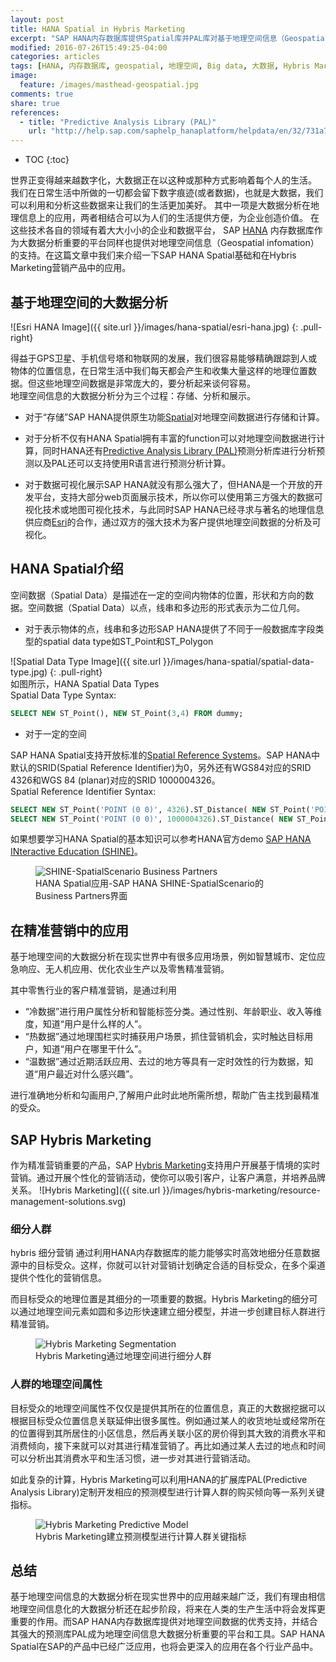```yaml
---
layout: post
title: HANA Spatial in Hybris Marketing
excerpt: "SAP HANA内存数据库提供Spatial库并PAL库对基于地理空间信息（Geospatial）的大数据分析的原生支持。基于地理空间信息的大数据分析（Big Data Analytic）在例如精准营销（CEI）、智慧城市、定位应急响应、无人机应用、优化农业生产等很多场景中得到广泛应用。"
modified: 2016-07-26T15:49:25-04:00
categories: articles
tags: [HANA, 内存数据库, geospatial, 地理空间, Big data, 大数据, Hybris Marketing]
image:
  feature: /images/masthead-geospatial.jpg
comments: true
share: true
references:
  - title: "Predictive Analysis Library (PAL)"
    url: "http://help.sap.com/saphelp_hanaplatform/helpdata/en/32/731a7719f14e488b1f4ab0afae995b/frameset.htm"
---
```


* TOC
{:toc}

世界正变得越来越数字化，大数据正在以这种或那种方式影响着每个人的生活。 我们在日常生活中所做的一切都会留下数字痕迹(或者数据)，也就是大数据，我们可以利用和分析这些数据来让我们的生活更加美好。 其中一项是大数据分析在地理信息上的应用，两者相结合可以为人们的生活提供方便，为企业创造价值。 在这些技术各自的领域有着大大小小的企业和数据平台， SAP [HANA](/tags#HANA) 内存数据库作为大数据分析重要的平台同样也提供对地理空间信息（Geospatial infomation）的支持。在这篇文章中我们来介绍一下SAP HANA Spatial基础和在Hybris Marketing营销产品中的应用。

## 基于地理空间的大数据分析

![Esri HANA Image]({{ site.url }}/images/hana-spatial/esri-hana.jpg)
{: .pull-right}

得益于GPS卫星、手机信号塔和物联网的发展，我们很容易能够精确跟踪到人或物体的位置信息，在日常生活中我们每天都会产生和收集大量这样的地理位置数据。但这些地理空间数据是非常庞大的，要分析起来谈何容易。<br>地理空间信息的大数据分析分为三个过程：存储、分析和展示。

* 对于“存储”SAP HANA提供原生功能[Spatial](http://help.sap.com/hana_options_spatial)对地理空间数据进行存储和计算。

* 对于分析不仅有HANA Spatial拥有丰富的function可以对地理空间数据进行计算，同时HANA还有[Predictive Analysis Library (PAL)](http://help.sap.com/saphelp_hanaplatform/helpdata/en/32/731a7719f14e488b1f4ab0afae995b/frameset.htm)预测分析库进行分析预测以及PAL还可以支持使用R语言进行预测分析计算。

* 对于数据可视化展示SAP HANA就没有那么强大了，但HANA是一个开放的开发平台，支持大部分web页面展示技术，所以你可以使用第三方强大的数据可视化技术或地图可视化技术，与此同时SAP HANA已经寻求与著名的地理信息供应商[Esri](http://www.esri.com/landing-pages/sap-hana)的合作，通过双方的强大技术为客户提供地理空间数据的分析及可视化。

## HANA Spatial介绍
空间数据（Spatial Data）是描述在一定的空间内物体的位置，形状和方向的数据。空间数据（Spatial Data）以点，线串和多边形的形式表示为二位几何。

* 对于表示物体的点，线串和多边形SAP HANA提供了不同于一般数据库字段类型的spatial data type如ST_Point和ST_Polygon

![Spatial Data Type Image]({{ site.url }}/images/hana-spatial/spatial-data-type.jpg)
{: .pull-right}
<br>如图所示，HANA Spatial Data Types
<br>Spatial Data Type Syntax:

```sql
SELECT NEW ST_Point(), NEW ST_Point(3,4) FROM dummy;
```

* 对于一定的空间

SAP HANA Spatial支持开放标准的[Spatial Reference Systems](http://spatialreference.org/)。SAP HANA中默认的SRID(Spatial Reference Identifier)为0，另外还有WGS84对应的SRID 4326和WGS 84 (planar)对应的SRID 1000004326。
<br>Spatial Reference Identifier Syntax:

```sql
SELECT NEW ST_Point('POINT (0 0)', 4326).ST_Distance( NEW ST_Point('POINT (45 45)', 4326), 'meter') FROM dummy;
SELECT NEW ST_Point('POINT (0 0)', 1000004326).ST_Distance( NEW ST_Point('POINT (45 45)', 1000004326), 'meter') FROM dummy;
```

如果想要学习HANA Spatial的基本知识可以参考HANA官方demo [SAP HANA INteractive Education (SHINE)](https://github.com/SAP/hana-shine/tree/master/Tutorials/SHINE-SpatialScenario)。
<figure>
	<img src="{{ site.url }}/images/hana-spatial/spatial2.png" alt="SHINE-SpatialScenario Business Partners">
	<figcaption>HANA Spatial应用-SAP HANA SHINE-SpatialScenario的Business Partners界面</figcaption>
</figure>

## 在精准营销中的应用
基于地理空间的大数据分析在现实世界中有很多应用场景，例如智慧城市、定位应急响应、无人机应用、优化农业生产以及零售精准营销。

其中零售行业的客户精准营销，是通过利用

* “冷数据”进行用户属性分析和智能标签分类。通过性别、年龄职业、收入等维度，知道“用户是什么样的人”。
* “热数据”通过地理围栏实时捕获用户场景，抓住营销机会，实时触达目标用户，知道“用户在哪里干什么”。
* “温数据”通过近期活跃应用、去过的地方等具有一定时效性的行为数据，知道“用户最近对什么感兴趣”。

进行准确地分析和勾画用户,了解用户此时此地所需所想，帮助广告主找到最精准的受众。

## SAP Hybris Marketing
作为精准营销重要的产品，SAP [Hybris Marketing](https://www.hybris.com/zh/marketing)支持用户开展基于情境的实时营销。通过开展个性化的营销活动，使你可以吸引客户，让客户满意，并培养品牌关系。
![Hybris Marketing]({{ site.url }}/images/hybris-marketing/resource-management-solutions.svg)

### 细分人群
hybris 细分营销 通过利用HANA内存数据库的能力能够实时高效地细分任意数据源中的目标受众。这样，你就可以针对营销计划确定合适的目标受众，在多个渠道提供个性化的营销信息。

而目标受众的地理位置是其细分的一项重要的数据。Hybris Marketing的细分可以通过地理空间元素如圆和多边形快速建立细分模型，并进一步创建目标人群进行精准营销。
<figure>
	<img src="{{ site.url }}/images/hybris-marketing/segmentation-geolocation.png" alt="Hybris Marketing Segmentation">
	<figcaption>Hybris Marketing通过地理空间进行细分人群</figcaption>
</figure>

### 人群的地理空间属性
目标受众的地理空间属性不仅仅是提供其所在的位置信息，真正的大数据挖据可以根据目标受众位置信息关联延伸出很多属性。例如通过某人的收货地址或经常所在的位置得到其所居住的小区信息，然后再关联小区的房价得到其大致的消费水平和消费倾向，接下来就可以对其进行精准营销了。再比如通过某人去过的地点和时间可以分析出其消费水平和生活习惯，进一步对其进行营销活动。

如此复杂的计算，Hybris Marketing可以利用HANA的扩展库PAL(Predictive Analysis Library)定制开发相应的预测模型进行计算人群的购买倾向等一系列关键指标。

<figure>
	<img src="{{ site.url }}/images/hybris-marketing/predictive-model.png" alt="Hybris Marketing Predictive Model">
	<figcaption>Hybris Marketing建立预测模型进行计算人群关键指标</figcaption>
</figure>

## 总结

基于地理空间信息的大数据分析在现实世界中的应用越来越广泛，我们有理由相信地理空间信息化的大数据分析还在起步阶段，将来在人类的生产生活中将会发挥更重要的作用。而SAP HANA内存数据库提供对地理空间数据的优秀支持，并结合其强大的预测库PAL成为地理空间信息大数据分析重要的平台和工具。SAP HANA Spatial在SAP的产品中已经广泛应用，也将会更深入的应用在各个行业产品中。
